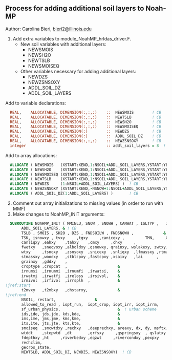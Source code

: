 ## Process for adding additional soil layers to Noah-MP 
Author: Carolina Bieri, bieri2@illinois.edu

1.	Add extra variables to module_NoahMP_hrldas_driver.F. 
    - New soil variables with additional layers:
      - NEWSMOIS
      - NEWSH2O 
      - NEWTSLB
      - NEWSMOISEQ
    - Other variables necessary for adding additional layers:
      - NEWDZS
      - NEWZSNSOXY
      - ADDL_SOIL_DZ
      - ADDL_SOIL_LAYERS

Add to variable declarations:

```fortran
  REAL,    ALLOCATABLE, DIMENSION(:,:,:)    ::  NEWSMOIS        ! CB
  REAL,    ALLOCATABLE, DIMENSION(:,:,:)    ::  NEWTSLB         ! CB
  REAL,    ALLOCATABLE, DIMENSION(:,:,:)    ::  NEWSH2O         ! CB
  REAL,    ALLOCATABLE, DIMENSION(:,:,:)    ::  NEWSMOISEQ      ! CB
  REAL,    ALLOCATABLE, DIMENSION(:)        ::  NEWDZS          ! CB
  REAL,    ALLOCATABLE, DIMENSION(:)        ::  ADDL_SOIL_DZ    ! CB
  REAL,    ALLOCATABLE, DIMENSION(:,:,:)    ::  NEWZSNSOXY      ! CB
  integer                                   :: addl_soil_layers = 8  ! CB
```

Add to array allocations:
```fortran
  ALLOCATE ( NEWSMOIS   (XSTART:XEND,1:NSOIL+ADDL_SOIL_LAYERS,YSTART:YEND) ) ! CB
  ALLOCATE ( NEWSH2O    (XSTART:XEND,1:NSOIL+ADDL_SOIL_LAYERS,YSTART:YEND) ) ! CB
  ALLOCATE ( NEWSMOISEQ (XSTART:XEND,1:NSOIL+ADDL_SOIL_LAYERS,YSTART:YEND) ) ! CB
  ALLOCATE ( NEWTSLB    (XSTART:XEND,1:NSOIL+ADDL_SOIL_LAYERS,YSTART:YEND) ) ! CB
  ALLOCATE ( NEWDZS     (1:NSOIL+ADDL_SOIL_LAYERS) )  ! CB
  ALLOCATE ( NEWZSNSOXY (XSTART:XEND,-NSNOW+1:NSOIL+ADDL_SOIL_LAYERS,YSTART:YEND) )  ! CB
  ALLOCATE ( ADDL_SOIL_DZ(1:ADDL_SOIL_LAYERS) )       ! CB
```

2.	Comment out array initializations to missing values (in order to run with MMF)
3.	Make changes to NoahMP_INIT arguments:

```fortran
  SUBROUTINE NOAHMP_INIT ( MMINLU, SNOW , SNOWH , CANWAT , ISLTYP ,   IVGTYP, XLAT, &
       ADDL_SOIL_LAYERS, & ! CB
       TSLB , SMOIS , SH2O , DZS , FNDSOILW , FNDSNOWH ,             &
       TSK, isnowxy , tvxy     ,tgxy     ,canicexy ,         TMN,     XICE,   &
       canliqxy ,eahxy    ,tahxy    ,cmxy     ,chxy     ,                     &
       fwetxy   ,sneqvoxy ,alboldxy ,qsnowxy, qrainxy, wslakexy, zwtxy, waxy, &
       wtxy     ,tsnoxy   ,zsnsoxy  ,snicexy  ,snliqxy  ,lfmassxy ,rtmassxy , &
       stmassxy ,woodxy   ,stblcpxy ,fastcpxy ,xsaixy   ,lai      ,           &
       grainxy  ,gddxy    ,                                                   &
       croptype ,cropcat  ,                      &
       irnumsi  ,irnummi  ,irnumfi  ,irwatsi,    &
       irwatmi  ,irwatfi  ,ireloss  ,irsivol,    &
       irmivol  ,irfivol  ,irrsplh  ,            &
!jref:start
       t2mvxy   ,t2mbxy   ,chstarxy,             &
!jref:end
       NSOIL, restart,                 &
       allowed_to_read , iopt_run,  iopt_crop, iopt_irr, iopt_irrm,           &
       sf_urban_physics,                         &  ! urban scheme
       ids,ide, jds,jde, kds,kde,                &
       ims,ime, jms,jme, kms,kme,                &
       its,ite, jts,jte, kts,kte,                &
       smoiseq  ,smcwtdxy ,rechxy   ,deeprechxy, areaxy, dx, dy, msftx, msfty,&     ! Optional groundwater
       wtddt    ,stepwtd  ,dt       ,qrfsxy     ,qspringsxy  , qslatxy    ,  &      ! Optional groundwater
       fdepthxy ,ht     ,riverbedxy ,eqzwt     ,rivercondxy ,pexpxy       ,  &      ! Optional groundwater
       rechclim,                                                             &      ! Optional groundwater
       gecros_state,                                                         &       ! Optional gecros crop
       NEWTSLB, ADDL_SOIL_DZ, NEWDZS, NEWZSNSOXY)  ! CB

```

